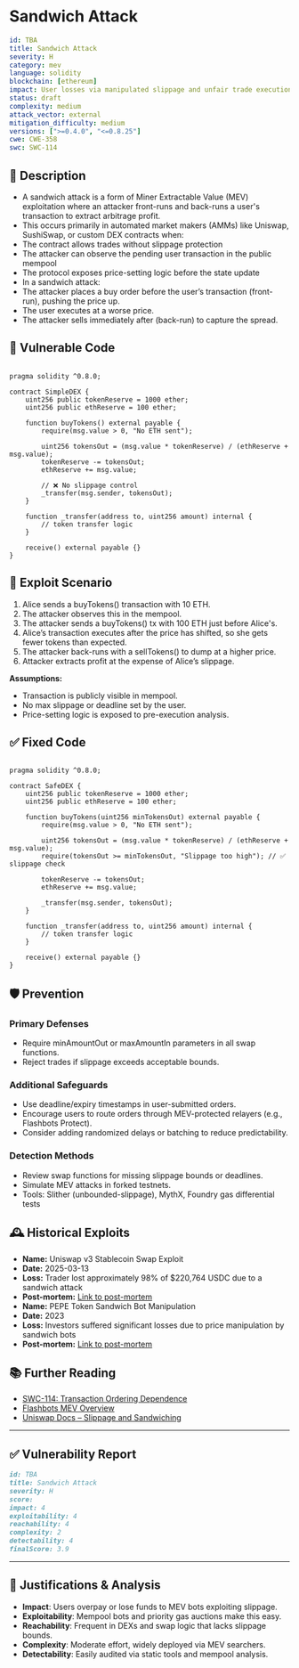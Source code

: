 # Sandwich Attack

```YAML
id: TBA
title: Sandwich Attack
severity: H
category: mev
language: solidity
blockchain: [ethereum]
impact: User losses via manipulated slippage and unfair trade execution
status: draft
complexity: medium
attack_vector: external
mitigation_difficulty: medium
versions: [">=0.4.0", "<=0.8.25"]
cwe: CWE-358
swc: SWC-114
```

## 📝 Description

- A sandwich attack is a form of Miner Extractable Value (MEV) exploitation where an attacker front-runs and back-runs a user's transaction to extract arbitrage profit. 
- This occurs primarily in automated market makers (AMMs) like Uniswap, SushiSwap, or custom DEX contracts when:
- The contract allows trades without slippage protection
- The attacker can observe the pending user transaction in the public mempool
- The protocol exposes price-setting logic before the state update
- In a sandwich attack:
- The attacker places a buy order before the user’s transaction (front-run), pushing the price up.
- The user executes at a worse price.
- The attacker sells immediately after (back-run) to capture the spread.

## 🚨 Vulnerable Code

```solidity

pragma solidity ^0.8.0;

contract SimpleDEX {
    uint256 public tokenReserve = 1000 ether;
    uint256 public ethReserve = 100 ether;

    function buyTokens() external payable {
        require(msg.value > 0, "No ETH sent");

        uint256 tokensOut = (msg.value * tokenReserve) / (ethReserve + msg.value);
        tokenReserve -= tokensOut;
        ethReserve += msg.value;

        // ❌ No slippage control
        _transfer(msg.sender, tokensOut);
    }

    function _transfer(address to, uint256 amount) internal {
        // token transfer logic
    }

    receive() external payable {}
}
```

## 🧪 Exploit Scenario

1. Alice sends a buyTokens() transaction with 10 ETH.
2. The attacker observes this in the mempool.
3. The attacker sends a buyTokens() tx with 100 ETH just before Alice's.
4. Alice’s transaction executes after the price has shifted, so she gets fewer tokens than expected.
5. The attacker back-runs with a sellTokens() to dump at a higher price.
6. Attacker extracts profit at the expense of Alice’s slippage.

**Assumptions:**

- Transaction is publicly visible in mempool.
- No max slippage or deadline set by the user.
- Price-setting logic is exposed to pre-execution analysis.

## ✅ Fixed Code

```solidity

pragma solidity ^0.8.0;

contract SafeDEX {
    uint256 public tokenReserve = 1000 ether;
    uint256 public ethReserve = 100 ether;

    function buyTokens(uint256 minTokensOut) external payable {
        require(msg.value > 0, "No ETH sent");

        uint256 tokensOut = (msg.value * tokenReserve) / (ethReserve + msg.value);
        require(tokensOut >= minTokensOut, "Slippage too high"); // ✅ slippage check

        tokenReserve -= tokensOut;
        ethReserve += msg.value;

        _transfer(msg.sender, tokensOut);
    }

    function _transfer(address to, uint256 amount) internal {
        // token transfer logic
    }

    receive() external payable {}
}
```

## 🛡️ Prevention

### Primary Defenses

- Require minAmountOut or maxAmountIn parameters in all swap functions.
- Reject trades if slippage exceeds acceptable bounds.

### Additional Safeguards

- Use deadline/expiry timestamps in user-submitted orders.
- Encourage users to route orders through MEV-protected relayers (e.g., Flashbots Protect).
- Consider adding randomized delays or batching to reduce predictability.

### Detection Methods

- Review swap functions for missing slippage bounds or deadlines.
- Simulate MEV attacks in forked testnets.
- Tools: Slither (unbounded-slippage), MythX, Foundry gas differential tests

## 🕰️ Historical Exploits

- **Name:** Uniswap v3 Stablecoin Swap Exploit 
- **Date:** 2025-03-13 
- **Loss:** Trader lost approximately 98% of $220,764 USDC due to a sandwich attack 
- **Post-mortem:** [Link to post-mortem](https://www.ccn.com/education/crypto/sandwich-attack-in-crypto/) 
- **Name:** PEPE Token Sandwich Bot Manipulation 
- **Date:** 2023 
- **Loss:** Investors suffered significant losses due to price manipulation by sandwich bots 
- **Post-mortem:** [Link to post-mortem](https://blockworks.co/news/sandwich-attack-mev-ethereum)
  
## 📚 Further Reading

- [SWC-114: Transaction Ordering Dependence](https://swcregistry.io/docs/SWC-114/) 
- [Flashbots MEV Overview](https://docs.flashbots.net/) 
- [Uniswap Docs – Slippage and Sandwiching](https://docs.uniswap.org/) 

---

## ✅ Vulnerability Report

```markdown
id: TBA
title: Sandwich Attack
severity: H
score:
impact: 4  
exploitability: 4 
reachability: 4 
complexity: 2  
detectability: 4  
finalScore: 3.9
```

---

## 📄 Justifications & Analysis

- **Impact**: Users overpay or lose funds to MEV bots exploiting slippage.
- **Exploitability**: Mempool bots and priority gas auctions make this easy.
- **Reachability**: Frequent in DEXs and swap logic that lacks slippage bounds.
- **Complexity**: Moderate effort, widely deployed via MEV searchers.
- **Detectability**: Easily audited via static tools and mempool analysis.
